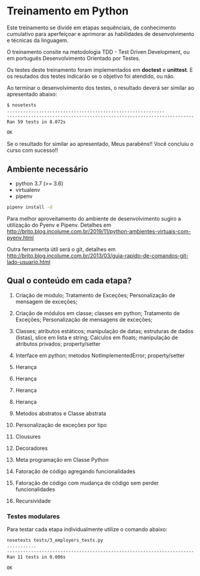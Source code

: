 # Treinamento em Python

Este treinamento se divide em etapas sequênciais,
 de conhecimento cumulativo para aperfeiçoar e
 aprimorar as habilidades de desenvolvimento e
 técnicas da linguagem.


O treinamento consite na metodologia
TDD - Test Driven Development, ou em português
Desenvolvimento Orientado por Testes.

Os testes deste treinamento foram implementados em
__doctest__ e **unittest**.
E os resutados dos testes indicarão se o objetivo foi
atendido, ou não.

Ao terminar o desenvolvimento dos testes, o
resultado deverá ser similar ao apresentado abaixo:
```bash
$ nosetests
...........................................................
----------------------------------------------------------------------
Ran 59 tests in 8.072s

OK
```
Se o resultado for similar ao apresentado, Meus parabéns!! Você concluiu o curso com sucesso!!

## Ambiente necessário
* python 3.7 (>= 3.6)
* virtualenv
* pipenv

```bash
pipenv install -d
```

Para melhor aproveitamento do ambiente de desenvolvimento
sugiro a utilização do Pyenv e Pipenv. Detalhes em
http://brito.blog.incolume.com.br/2019/11/python-ambientes-virtuais-com-pyenv.html

Outra ferramenta útil será o git, detalhes em
http://brito.blog.incolume.com.br/2013/03/guia-rapido-de-comandos-git-lado-usuario.html
## Qual o conteúdo em cada etapa?
1. Criação de modulo;
Tratamento de Exceções;
Personalização de mensagem de exceções;

1. Criação de módulos em classe; classes em python;
Tratamento de Exceções;
Personalização de mensagens de exceções;

1. Classes; atributos estáticos;
manipulação de datas;
estruturas de dados (listas), slice em lista e string;
Calculos em floats; manipulação de atributos privados;
property/setter

1. Interface em python; metodos NotImplementedError;
property/setter

1. Herança
1. Herança
1. Herança
1. Herança
1. Metodos abstratos e Classe abstrata
1. Personalização de exceções por tipo
1. Clousures
1. Decoradores
1. Meta programação em Classe Python
1. Fatoração de código agregando funcionalidades
1. Fatoração de código com mudança de
código sem perder funcionalidades
1. Recursividade

### Testes modulares
Para testar cada etapa individualmente utilize o comando abaixo:
```bash
nosetests tests/3_employers_tests.py
...........
----------------------------------------------------------------------
Ran 11 tests in 0.006s

OK

```
